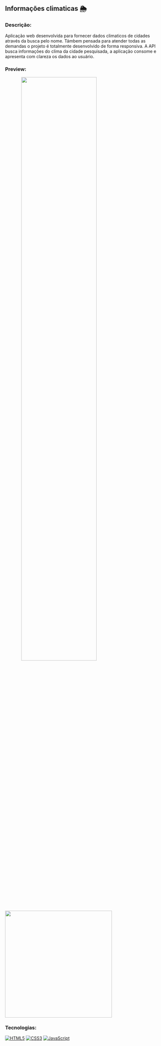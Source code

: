 ## Informações climaticas 🌦️

### Descrição:
Aplicação web desenvolvida para fornecer dados climaticos de cidades através da busca pelo nome.
Támbem pensada para atender todas as demandas o projeto é totalmente desenvolvido de forma responsiva.
A API busca informações do clima da cidade pesquisada, a aplicação consome e apresenta com clareza os dados ao usuário.

### Preview:
<div align="center" style="display: inline">
<img width="70%" src="https://github.com/user-attachments/assets/03682be0-dc41-48d2-9c1c-3120f68072ee"/>
<img height="350px" src="https://github.com/user-attachments/assets/4a14319d-6d74-4699-8bc1-9d8b884ee8d3"/>
</div>

### Tecnologias:
[![HTML5](https://img.shields.io/badge/HTML5-E34F26?style=for-the-badge&logo=html5&logoColor=white)]()
[![CSS3](	https://img.shields.io/badge/CSS3-1572B6?style=for-the-badge&logo=css3&logoColor=white)]()
[![JavaScript](https://img.shields.io/badge/JavaScript-F7DF1E?style=for-the-badge&logo=javascript&logoColor=black)]()
